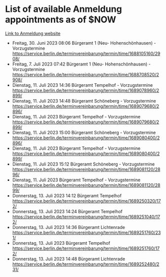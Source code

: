 # List of available Anmeldung appointments as of $NOW
[Link to Anmeldung website](https://service.berlin.de/terminvereinbarung/termin/tag.php?termin=1&anliegen[]=120686&dienstleisterlist=122210,122217,327316,122219,327312,122227,327314,122231,327346,122243,327348,122254,122252,329742,122260,329745,122262,329748,122271,327278,122273,327274,122277,327276,330436,122280,327294,122282,327290,122284,327292,122291,327270,122285,327266,122286,327264,122296,327268,150230,329760,122297,327286,122294,327284,122312,329763,122314,329775,122304,327330,122311,327334,122309,327332,317869,122281,327352,122279,329772,122283,122276,327324,122274,327326,122267,329766,122246,327318,122251,327320,122257,327322,122208,327298,122226,327300&herkunft=http%3A%2F%2Fservice.berlin.de%2Fdienstleistung%2F120686%2F)
- Freitag, 30. Juni 2023 08:06 Bürgeramt 1 (Neu- Hohenschönhausen) - Vorzugstermine https://service.berlin.de/terminvereinbarung/termin/time/1688105160/2908/
- Freitag, 7. Juli 2023 07:42 Bürgeramt 1 (Neu- Hohenschönhausen) - Vorzugstermine https://service.berlin.de/terminvereinbarung/termin/time/1688708520/2908/
- Dienstag, 11. Juli 2023 14:36 Bürgeramt Tempelhof - Vorzugstermine https://service.berlin.de/terminvereinbarung/termin/time/1689078960/2899/
- Dienstag, 11. Juli 2023 14:48 Bürgeramt Schöneberg - Vorzugstermine https://service.berlin.de/terminvereinbarung/termin/time/1689079680/2896/
- Dienstag, 11. Juli 2023  Bürgeramt Tempelhof - Vorzugstermine https://service.berlin.de/terminvereinbarung/termin/time/1689079680/2899/
- Dienstag, 11. Juli 2023 15:00 Bürgeramt Schöneberg - Vorzugstermine https://service.berlin.de/terminvereinbarung/termin/time/1689080400/2896/
- Dienstag, 11. Juli 2023  Bürgeramt Tempelhof - Vorzugstermine https://service.berlin.de/terminvereinbarung/termin/time/1689080400/2899/
- Dienstag, 11. Juli 2023 15:12 Bürgeramt Schöneberg - Vorzugstermine https://service.berlin.de/terminvereinbarung/termin/time/1689081120/2896/
- Dienstag, 11. Juli 2023  Bürgeramt Tempelhof - Vorzugstermine https://service.berlin.de/terminvereinbarung/termin/time/1689081120/2899/
- Donnerstag, 13. Juli 2023 14:12 Bürgeramt Tempelhof https://service.berlin.de/terminvereinbarung/termin/time/1689250320/172/
- Donnerstag, 13. Juli 2023 14:24 Bürgeramt Tempelhof https://service.berlin.de/terminvereinbarung/termin/time/1689251040/172/
- Donnerstag, 13. Juli 2023 14:36 Bürgeramt Lichtenrade https://service.berlin.de/terminvereinbarung/termin/time/1689251760/231/
- Donnerstag, 13. Juli 2023  Bürgeramt Tempelhof https://service.berlin.de/terminvereinbarung/termin/time/1689251760/172/
- Donnerstag, 13. Juli 2023 14:48 Bürgeramt Lichtenrade https://service.berlin.de/terminvereinbarung/termin/time/1689252480/231/
